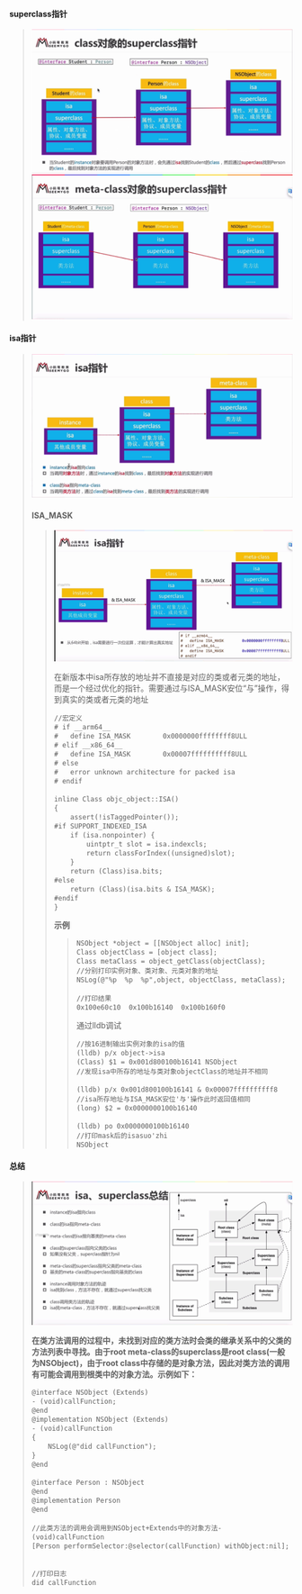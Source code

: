 #### superclass指针

> ![](/assets/class_superclass.png)![](/assets/meta-class_superclass.png)

#### **isa指针**

> #### ![](/assets/isa指针.png) 
>
> #### ISA\_MASK
>
> > ![](/assets/isa_mask.png)
> >
> > 在新版本中isa所存放的地址并不直接是对应的类或者元类的地址，而是一个经过优化的指针。需要通过与ISA\_MASK安位“与”操作，得到真实的类或者元类的地址
> >
> > ```
> > //宏定义
> > # if __arm64__
> > #   define ISA_MASK        0x0000000ffffffff8ULL
> > # elif __x86_64__
> > #   define ISA_MASK        0x00007ffffffffff8ULL
> > # else
> > #   error unknown architecture for packed isa
> > # endif
> >
> > inline Class objc_object::ISA() 
> > {
> >     assert(!isTaggedPointer()); 
> > #if SUPPORT_INDEXED_ISA
> >     if (isa.nonpointer) {
> >         uintptr_t slot = isa.indexcls;
> >         return classForIndex((unsigned)slot);
> >     }
> >     return (Class)isa.bits;
> > #else
> >     return (Class)(isa.bits & ISA_MASK);
> > #endif
> > }
> > ```
> >
> > **示例**
> >
> > > ```
> > > NSObject *object = [[NSObject alloc] init];
> > > Class objectClass = [object class];
> > > Class metaClass = object_getClass(objectClass);
> > > //分别打印实例对象、类对象、元类对象的地址
> > > NSLog(@"%p  %p  %p",object, objectClass, metaClass);
> > >
> > > //打印结果
> > > 0x100e60c10  0x100b16140  0x100b160f0
> > > ```
> > >
> > > 通过lldb调试
> > >
> > > ```
> > > //按16进制输出实例对象的isa的值
> > > (lldb) p/x object->isa
> > > (Class) $1 = 0x001d800100b16141 NSObject            //发现isa中所存的地址与类对象objectClass的地址并不相同
> > >
> > > (lldb) p/x 0x001d800100b16141 & 0x00007ffffffffff8  //isa所存地址与ISA_MASK安位'与'操作此时返回值相同
> > > (long) $2 = 0x0000000100b16140
> > >
> > > (lldb) po 0x0000000100b16140                        //打印mask后的isasuo'zhi
> > > NSObject
> > > ```

#### 总结

> ![](/assets/isa_superclass.png)
>
> **在类方法调用的过程中，未找到对应的类方法时会类的继承关系中的父类的方法列表中寻找。由于root meta-class的superclass是root class\(一般为NSObject\)，由于root class中存储的是对象方法，因此对类方法的调用有可能会调用到根类中的对象方法。示例如下：**
>
> ```
> @interface NSObject (Extends)
> - (void)callFunction;
> @end
> @implementation NSObject (Extends)
> - (void)callFunction
> {
>     NSLog(@"did callFunction");
> }
> @end
>
> @interface Person : NSObject
> @end
> @implementation Person
> @end
>
> //此类方法的调用会调用到NSObject+Extends中的对象方法- (void)callFunction
> [Person performSelector:@selector(callFunction) withObject:nil];
>
>
> //打印日志
> did callFunction
> ```




